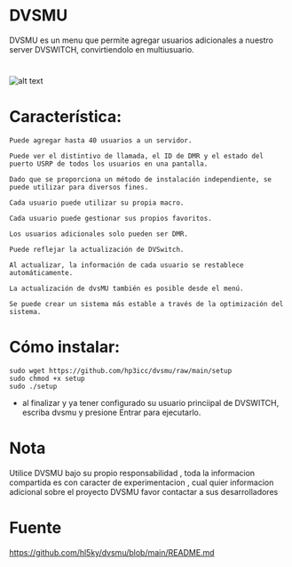 # DVSMU 

DVSMU es un menu que permite agregar usuarios adicionales a nuestro server DVSWITCH, convirtiendolo en multiusuario.

#
![alt text](https://raw.githubusercontent.com/hp3icc/DVSMU/main/E8D1FC07-6509-4170-B0E9-92488983AE89.jpeg)

# Característica:

    Puede agregar hasta 40 usuarios a un servidor.
    
    Puede ver el distintivo de llamada, el ID de DMR y el estado del puerto USRP de todos los usuarios en una pantalla.
    
    Dado que se proporciona un método de instalación independiente, se puede utilizar para diversos fines.
    
    Cada usuario puede utilizar su propia macro.
    
    Cada usuario puede gestionar sus propios favoritos.
    
    Los usuarios adicionales solo pueden ser DMR.
    
    Puede reflejar la actualización de DVSwitch.
    
    Al actualizar, la información de cada usuario se restablece automáticamente.
    
    La actualización de dvsMU también es posible desde el menú.
    
    Se puede crear un sistema más estable a través de la optimización del sistema.
    
#

# Cómo instalar:

    sudo wget https://github.com/hp3icc/dvsmu/raw/main/setup
    sudo chmod +x setup
    sudo ./setup
    
* al finalizar y ya tener configurado su usuario princiipal de DVSWITCH, escriba dvsmu y presione Entrar para ejecutarlo. 


# Nota 

Utilice DVSMU bajo su propio responsabilidad , toda la informacion compartida es con caracter de experimentacion , cual quier informacion adicional sobre el proyecto DVSMU favor contactar a sus desarrolladores 

# Fuente

https://github.com/hl5ky/dvsmu/blob/main/README.md
